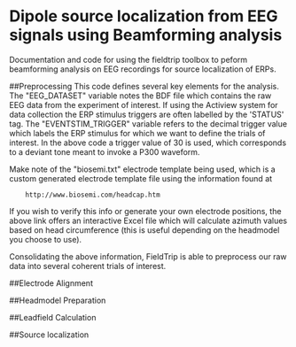 # Dipole source localization from EEG signals using Beamforming analysis
Documentation and code for using the fieldtrip toolbox to peform beamforming analysis on EEG recordings for source localization of ERPs.

##Preprocessing
This code defines several key elements for the analysis. The "EEG_DATASET" variable notes the BDF file which contains the raw EEG data from the experiment of interest. If using the Actiview system for data collection the ERP stimulus triggers are often labelled by the 'STATUS' tag. The "EVENTSTIM_TRIGGER" variable refers to the decimal trigger value which labels the ERP stimulus for which we want to define the trials of interest. In the above code a trigger value of 30 is used, which corresponds to a deviant tone meant to invoke a P300 waveform.

Make note of the "biosemi.txt" electrode template being used, which is a custom generated electrode template file using the information found at 
```
	http://www.biosemi.com/headcap.htm
```
If you wish to verify this info or generate your own electrode positions, the above link offers an interactive Excel file which will calculate azimuth values based on head circumference (this is useful depending on the headmodel you choose to use).

Consolidating the above information, FieldTrip is able to preprocess our raw data into several coherent trials of interest. 

##Electrode Alignment

##Headmodel Preparation

##Leadfield Calculation

##Source localization

